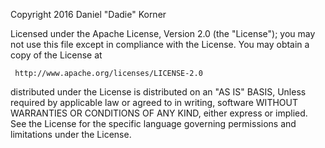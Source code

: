 Copyright 2016 Daniel "Dadie" Korner

Licensed under the Apache License, Version 2.0 (the "License");
you may not use this file except in compliance with the License.
You may obtain a copy of the License at

     http://www.apache.org/licenses/LICENSE-2.0

distributed under the License is distributed on an "AS IS" BASIS,
Unless required by applicable law or agreed to in writing, software
WITHOUT WARRANTIES OR CONDITIONS OF ANY KIND, either express or implied.
See the License for the specific language governing permissions and
limitations under the License.

